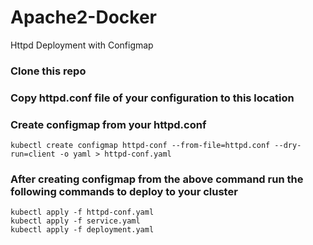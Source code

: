 # Apache2-Docker
Httpd Deployment with Configmap

### Clone this repo

### Copy httpd.conf file of your configuration to this location


### Create configmap from your httpd.conf
```
kubectl create configmap httpd-conf --from-file=httpd.conf --dry-run=client -o yaml > httpd-conf.yaml
```


### After creating configmap from the above command run the following commands to deploy to your cluster

```
kubectl apply -f httpd-conf.yaml
kubectl apply -f service.yaml
kubectl apply -f deployment.yaml
```
